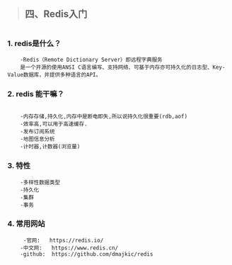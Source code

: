 >##  四、Redis入门

#
### 1. redis是什么？
```shell
    -Redis（Remote Dictionary Server）即远程字典服务
    是一个开源的使用ANSI C语言编写、支持网络、可基于内存亦可持久化的日志型、Key-Value数据库，并提供多种语言的API。
```

### 2. redis 能干嘛？
```shell

    -内存存储,持久化,内存中是断电即失,所以说持久化很重要(rdb,aof)
    -效率高,可以用于高速缓存.
    -发布订阅系统
    -地图信息分析
    -计时器,计数器(浏览量)

```

### 3. 特性
```shell
    -多样性数据类型
    -持久化
    -集群
    -事务
```

### 4. 常用网站
 ```shell
      -官网:   https://redis.io/
     -中文网:   https://www.redis.cn/
     -github:  https://github.com/dmajkic/redis

```
